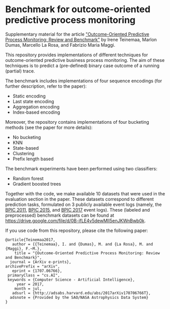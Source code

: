 # Benchmark for outcome-oriented predictive process monitoring
Supplementary material for the article ["Outcome-Oriented Predictive Process Monitoring: Review and Benchmark"](https://arxiv.org/abs/1707.06766) by Irene Teinemaa, Marlon Dumas, Marcello La Rosa, and Fabrizio Maria Maggi.

This repository provides implementations of different techniques for outcome-oriented predictive business process monitoring. The aim of these techniques is to predict a (pre-defined) binary case outcome of a running (partial) trace. 

The benchmark includes implementations of four sequence encodings (for further description, refer to the paper):

* Static encoding
* Last state encoding
* Aggregation encoding
* Index-based encoding

Moreover, the repository contains implementations of four bucketing methods (see the paper for more details):

* No bucketing
* KNN
* State-based
* Clustering
* Prefix length based

The benchmark experiments have been performed using two classifiers:

* Random forest
* Gradient boosted trees

Together with the code, we make available 10 datasets that were used in the evaluation section in the paper. These datasets correspond to different prediction tasks, formulated on 3 publicly available event logs (namely, the [BPIC 2011](https://data.4tu.nl/repository/uuid:d9769f3d-0ab0-4fb8-803b-0d1120ffcf54), [BPIC 2015](http://data.4tu.nl/repository/uuid:31a308ef-c844-48da-948c-305d167a0ec1), and [BPIC 2017](http://data.4tu.nl/repository/uuid:5f3067df-f10b-45da-b98b-86ae4c7a310b) event logs). These (labeled and preprocessed) benchmark datasets can be found at https://drive.google.com/file/d/0B-ifLE4v5dewMlI5enJKWnBwb0k.

If you use code from this repository, please cite the following paper:

```
@article{Teinemaa2017,
   author = {{Teinemaa}, I. and {Dumas}, M. and {La Rosa}, M. and {Maggi}, F.~M.},
    title = "{Outcome-Oriented Predictive Process Monitoring: Review and Benchmark}",
  journal = {ArXiv e-prints},
archivePrefix = "arXiv",
   eprint = {1707.06766},
 primaryClass = "cs.AI",
 keywords = {Computer Science - Artificial Intelligence},
     year = 2017,
    month = jul,
   adsurl = {http://adsabs.harvard.edu/abs/2017arXiv170706766T},
  adsnote = {Provided by the SAO/NASA Astrophysics Data System}
}
```
